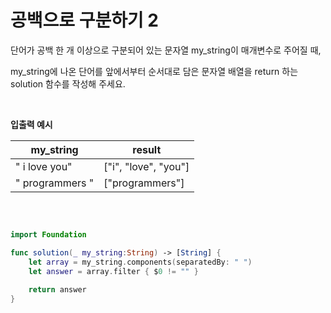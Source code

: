 공백으로 구분하기 2
=================

단어가 공백 한 개 이상으로 구분되어 있는 문자열 my_string이 매개변수로 주어질 때,    

my_string에 나온 단어를 앞에서부터 순서대로 담은 문자열 배열을 return 하는 solution 함수를 작성해 주세요.   

</br>

**입출력 예시**

| my_string |	result |
| - | - | 
|" i    love  you" |	["i", "love", "you"] |
|"    programmers  " |	["programmers"] |

</br>

```swift

import Foundation

func solution(_ my_string:String) -> [String] {
    let array = my_string.components(separatedBy: " ")
    let answer = array.filter { $0 != "" }
    
    return answer
}

```

